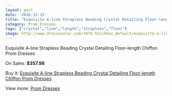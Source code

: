 ```yaml
---
layout: post
date: '2016-12-15'
title: "Exquisite A-line Strapless Beading Crystal Detailing Floor-length Chiffon Prom Dresses"
category: Prom Dresses
tags: ["crystal","line","length","strapless","floor"]
image: http://www.dressesular.com/3475-thickbox_default/exquisite-a-line-strapless-beading-crystal-detailing-floor-length-chiffon-prom-dresses.jpg
---
```

Exquisite A-line Strapless Beading Crystal Detailing Floor-length Chiffon Prom Dresses

On Sales: **$357.98**
<a href="https://www.dressesular.com/prom-dresses/1252-exquisite-a-line-strapless-beading-crystal-detailing-floor-length-chiffon-prom-dresses.html"><amp-img layout="responsive" width="600" height="600" src="//www.dressesular.com/3475-thickbox_default/exquisite-a-line-strapless-beading-crystal-detailing-floor-length-chiffon-prom-dresses.jpg" alt="Exquisite A-line Strapless Beading Crystal Detailing Floor-length Chiffon Prom Dresses 0" /></a>
<a href="https://www.dressesular.com/prom-dresses/1252-exquisite-a-line-strapless-beading-crystal-detailing-floor-length-chiffon-prom-dresses.html"><amp-img layout="responsive" width="600" height="600" src="//www.dressesular.com/3478-thickbox_default/exquisite-a-line-strapless-beading-crystal-detailing-floor-length-chiffon-prom-dresses.jpg" alt="Exquisite A-line Strapless Beading Crystal Detailing Floor-length Chiffon Prom Dresses 1" /></a>
<a href="https://www.dressesular.com/prom-dresses/1252-exquisite-a-line-strapless-beading-crystal-detailing-floor-length-chiffon-prom-dresses.html"><amp-img layout="responsive" width="600" height="600" src="//www.dressesular.com/3477-thickbox_default/exquisite-a-line-strapless-beading-crystal-detailing-floor-length-chiffon-prom-dresses.jpg" alt="Exquisite A-line Strapless Beading Crystal Detailing Floor-length Chiffon Prom Dresses 2" /></a>
<a href="https://www.dressesular.com/prom-dresses/1252-exquisite-a-line-strapless-beading-crystal-detailing-floor-length-chiffon-prom-dresses.html"><amp-img layout="responsive" width="600" height="600" src="//www.dressesular.com/3476-thickbox_default/exquisite-a-line-strapless-beading-crystal-detailing-floor-length-chiffon-prom-dresses.jpg" alt="Exquisite A-line Strapless Beading Crystal Detailing Floor-length Chiffon Prom Dresses 3" /></a>

Buy it: [Exquisite A-line Strapless Beading Crystal Detailing Floor-length Chiffon Prom Dresses](https://www.dressesular.com/prom-dresses/1252-exquisite-a-line-strapless-beading-crystal-detailing-floor-length-chiffon-prom-dresses.html "Exquisite A-line Strapless Beading Crystal Detailing Floor-length Chiffon Prom Dresses")

View more: [Prom Dresses](https://www.dressesular.com/7-prom-dresses "Prom Dresses")